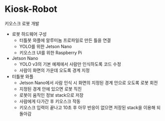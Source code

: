 # Kiosk-Robot
키오스크 로봇 개발

- 로봇 하드웨어 구성
    - 터틀봇 와플에 알루미늄 프로파일로 만든 틀을 연결
    - YOLO를 위한 Jetson Nano
    - 키오스크 UI를 위한 Raspberry Pi
- Jetson Nano
    - YOLO v3의 기본 예제에서 사람만 인식하도록 코드 수정
    - 사람이 화면의 가운데 오도록 경계 지정
- 터틀봇 와플
    - Jetson Nano에서 사람 인식 시 화면의 지정된 경계 안으로 오도록 로봇 회전
    - 지정된 경계 안에 있으면 로봇 직진
    - 로봇이 움직인 정보 stack으로 저장
    - 사람에게 다가간 후 키오스크 작동
    - 키오스크 입력이 끝나고 10초 후 아무 반응이 없으면 저장된 stack을 이용해 되돌아감
